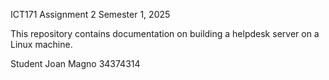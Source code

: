 ICT171 Assignment 2 Semester 1, 2025

This repository contains documentation on building a helpdesk server on a Linux machine.

Student Joan Magno 34374314
